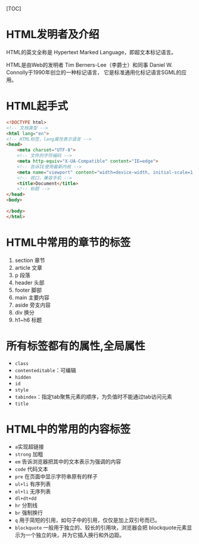 [TOC]
# HTML发明者及介绍
HTML的英文全称是 Hypertext Marked Language，即超文本标记语言。

HTML是由Web的发明者 Tim Berners-Lee（李爵士）和同事 Daniel W. Connolly于1990年创立的一种标记语言，
它是标准通用化标记语言SGML的应用。
# HTML起手式
```HTML
<!DOCTYPE html>
<!-- 文档类型 -->
<html lang="en">
<!-- HTML标签，lang属性表示语言 -->
<head>
    <meta charset="UTF-8">
    <!-- 文件的字符编码 -->
    <meta http-equiv="X-UA-Compatible" content="IE=edge">
    <!-- 告诉IE使用最新内核 -->
    <meta name="viewport" content="width=device-width, initial-scale=1.0">
    <!-- 视口，兼容手机 -->
    <title>Document</title>
    <!-- 标题 -->
</head>
<body>
    
</body>
</html>
```
# HTML中常用的章节的标签
1. section 章节
2. article 文章
3. p 段落
4. header 头部
5. footer 脚部
6. main 主要内容
7. aside 旁支内容
8. div 换分
9. h1~h6 标题

# 所有标签都有的属性,全局属性
* `class`
* `contenteditable`：可编辑
* `hidden`
* `id`
* `style`
* `tabindex`：指定tab聚焦元素的顺序，为负值时不能通过tab访问元素
* `title`

# HTML中的常用的内容标签
* `a`实现超链接
* `strong` 加粗
* `em` 告诉浏览器把其中的文本表示为强调的内容
* `code` 代码文本
* `pre` 在页面中显示字符串原有的样子
* `ul+li` 有序列表
* `ol+li` 无序列表
* `dl+dt+dd`
* `hr` 分割线
* `br` 强制换行
* `q` 用于简短的引用，如句子中的引用，仅仅是加上双引号而已。
* `blockquote` 一般用于独立的、较长的引用块，浏览器会把 blockquote元素显示为一个独立的块，并为它插入换行和外边距。
